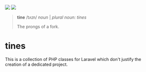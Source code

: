 ![](https://gitlab.com/poing/tines/badges/master/coverage.svg)
![](https://gitlab.com/poing/tines/badges/master/build.svg)

> **tine** /tʌɪn/ *noun* | *plural noun: tines*
>
> The prongs of a fork.

# tines
This is a collection of PHP classes for Laravel which don't justify the creation of a dedicated project.